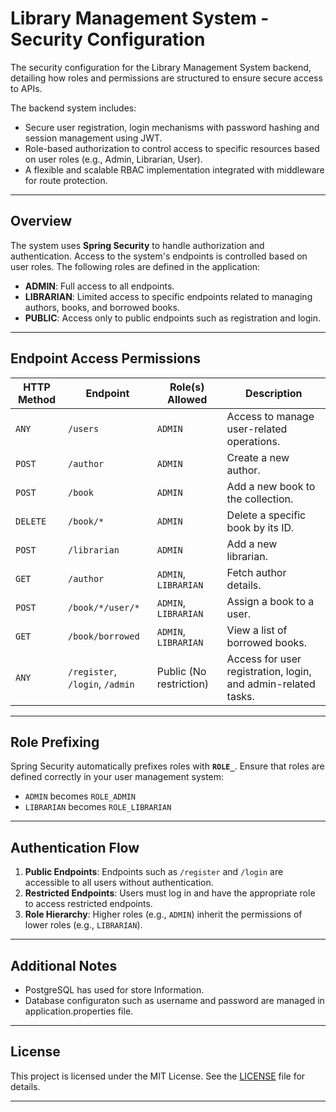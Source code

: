 # Library Management System - Security Configuration

The security configuration for the Library Management System backend, detailing how roles and permissions are structured to ensure secure access to APIs.

The backend system includes:
- Secure user registration, login mechanisms with password hashing and session management using JWT.
- Role-based authorization to control access to specific resources based on user roles (e.g., Admin, Librarian, User).
- A flexible and scalable RBAC implementation integrated with middleware for route protection.

---

## Overview

The system uses **Spring Security** to handle authorization and authentication. Access to the system's endpoints is controlled based on user roles. The following roles are defined in the application:

- **ADMIN**: Full access to all endpoints.
- **LIBRARIAN**: Limited access to specific endpoints related to managing authors, books, and borrowed books.
- **PUBLIC**: Access only to public endpoints such as registration and login.

---

## Endpoint Access Permissions

| HTTP Method | Endpoint                        | Role(s) Allowed        | Description                                                    |
|-------------|---------------------------------|------------------------|----------------------------------------------------------------|
| `ANY`       | `/users`                       | `ADMIN`                | Access to manage user-related operations.                     |
| `POST`      | `/author`                      | `ADMIN`                | Create a new author.                                          |
| `POST`      | `/book`                        | `ADMIN`                | Add a new book to the collection.                             |
| `DELETE`    | `/book/*`                      | `ADMIN`                | Delete a specific book by its ID.                             |
| `POST`      | `/librarian`                   | `ADMIN`                | Add a new librarian.                                          |
| `GET`       | `/author`                      | `ADMIN`, `LIBRARIAN`   | Fetch author details.                                         |
| `POST`      | `/book/*/user/*`               | `ADMIN`, `LIBRARIAN`   | Assign a book to a user.                                      |
| `GET`       | `/book/borrowed`               | `ADMIN`, `LIBRARIAN`   | View a list of borrowed books.                                |
| `ANY`       | `/register`, `/login`, `/admin`| Public (No restriction)| Access for user registration, login, and admin-related tasks. |

---

## Role Prefixing

Spring Security automatically prefixes roles with **`ROLE_`**. Ensure that roles are defined correctly in your user management system:

- `ADMIN` becomes `ROLE_ADMIN`
- `LIBRARIAN` becomes `ROLE_LIBRARIAN`

---

## Authentication Flow

1. **Public Endpoints**: Endpoints such as `/register` and `/login` are accessible to all users without authentication.
2. **Restricted Endpoints**: Users must log in and have the appropriate role to access restricted endpoints.
3. **Role Hierarchy**: Higher roles (e.g., `ADMIN`) inherit the permissions of lower roles (e.g., `LIBRARIAN`).

---

## Additional Notes

- PostgreSQL has used for store Information.
- Database configuraton such as username and password are managed in application.properties file.

---

## License

This project is licensed under the MIT License. See the [LICENSE](LICENSE) file for details.

---
